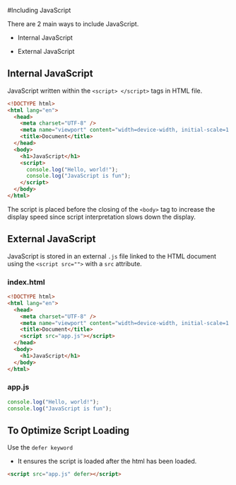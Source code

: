 #Including JavaScript

There are 2 main ways to include JavaScript.

- Internal JavaScript

- External JavaScript

## Internal JavaScript

JavaScript written within the `<script> </script>` tags in HTML file.

```html
<!DOCTYPE html>
<html lang="en">
  <head>
    <meta charset="UTF-8" />
    <meta name="viewport" content="width=device-width, initial-scale=1.0" />
    <title>Document</title>
  </head>
  <body>
    <h1>JavaScript</h1>
    <script>
      console.log("Hello, world!");
      console.log("JavaScript is fun");
    </script>
  </body>
</html>
```

The script is placed before the closing of the `<body>` tag to increase the display speed since script interpretation slows down the display.

## External JavaScript

JavaScript is stored in an external `.js` file linked to the HTML document using the `<script src="">` with a `src` attribute.

### index.html

```html
<!DOCTYPE html>
<html lang="en">
  <head>
    <meta charset="UTF-8" />
    <meta name="viewport" content="width=device-width, initial-scale=1.0" />
    <title>Document</title>
    <script src="app.js"></script>
  </head>
  <body>
    <h1>JavaScript</h1>
  </body>
</html>
```

### app.js

```js
console.log("Hello, world!");
console.log("JavaScript is fun");
```

## To Optimize Script Loading

Use the `defer keyword`

- It ensures the script is loaded after the html has been loaded.

```html
<script src="app.js" defer></script>
```